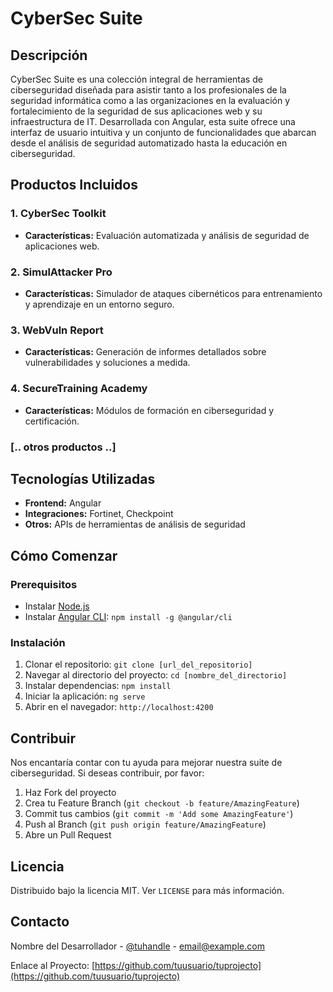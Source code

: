 # CyberSec Suite

## Descripción
CyberSec Suite es una colección integral de herramientas de ciberseguridad diseñada para asistir tanto a los profesionales de la seguridad informática como a las organizaciones en la evaluación y fortalecimiento de la seguridad de sus aplicaciones web y su infraestructura de IT. Desarrollada con Angular, esta suite ofrece una interfaz de usuario intuitiva y un conjunto de funcionalidades que abarcan desde el análisis de seguridad automatizado hasta la educación en ciberseguridad.

## Productos Incluidos

### 1. CyberSec Toolkit
- **Características:** Evaluación automatizada y análisis de seguridad de aplicaciones web.

### 2. SimulAttacker Pro
- **Características:** Simulador de ataques cibernéticos para entrenamiento y aprendizaje en un entorno seguro.

### 3. WebVuln Report
- **Características:** Generación de informes detallados sobre vulnerabilidades y soluciones a medida.

### 4. SecureTraining Academy
- **Características:** Módulos de formación en ciberseguridad y certificación.

### [.. otros productos ..]

## Tecnologías Utilizadas

- **Frontend:** Angular
- **Integraciones:** Fortinet, Checkpoint
- **Otros:** APIs de herramientas de análisis de seguridad

## Cómo Comenzar

### Prerequisitos
- Instalar [Node.js](https://nodejs.org/)
- Instalar [Angular CLI](https://cli.angular.io/): `npm install -g @angular/cli`

### Instalación
1. Clonar el repositorio: `git clone [url_del_repositorio]`
2. Navegar al directorio del proyecto: `cd [nombre_del_directorio]`
3. Instalar dependencias: `npm install`
4. Iniciar la aplicación: `ng serve`
5. Abrir en el navegador: `http://localhost:4200`

## Contribuir

Nos encantaría contar con tu ayuda para mejorar nuestra suite de ciberseguridad. Si deseas contribuir, por favor:

1. Haz Fork del proyecto
2. Crea tu Feature Branch (`git checkout -b feature/AmazingFeature`)
3. Commit tus cambios (`git commit -m 'Add some AmazingFeature'`)
4. Push al Branch (`git push origin feature/AmazingFeature`)
5. Abre un Pull Request

## Licencia

Distribuido bajo la licencia MIT. Ver `LICENSE` para más información.

## Contacto

Nombre del Desarrollador - [@tuhandle](https://twitter.com/tuhandle) - email@example.com

Enlace al Proyecto: [https://github.com/tuusuario/tuprojecto](https://github.com/tuusuario/tuprojecto)
